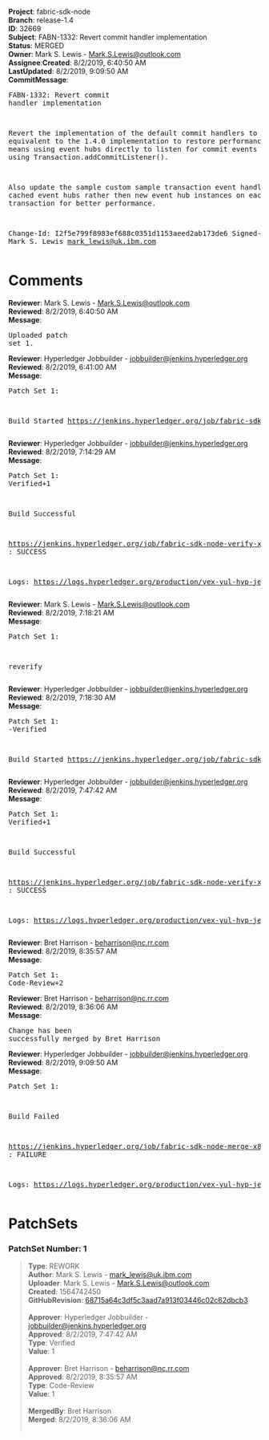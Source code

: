 <strong>Project</strong>: fabric-sdk-node</br><strong>Branch</strong>: release-1.4<br><strong>ID</strong>: 32669<br><strong>Subject</strong>: FABN-1332: Revert commit handler implementation<br><strong>Status</strong>: MERGED<br><strong>Owner</strong>: Mark S. Lewis - Mark.S.Lewis@outlook.com<br><strong>Assignee</strong>:<strong>Created</strong>: 8/2/2019, 6:40:50 AM<br><strong>LastUpdated</strong>: 8/2/2019, 9:09:50 AM<br><strong>CommitMessage</strong>:<br><pre>FABN-1332: Revert commit handler implementation

Revert the implementation of the default commit handlers to
equivalent to the 1.4.0 implementation to restore performance.
This means using event hubs directly to listen for commit events
rather than using Transaction.addCommitListener().

Also update the sample custom sample transaction event handler
to use cached event hubs rather then new event hub instances on
each transaction for better performance.

Change-Id: I2f5e799f8983ef688c0351d1153aeed2ab173de6
Signed-off-by: Mark S. Lewis <mark_lewis@uk.ibm.com>
</pre><h1>Comments</h1><strong>Reviewer</strong>: Mark S. Lewis - Mark.S.Lewis@outlook.com<br><strong>Reviewed</strong>: 8/2/2019, 6:40:50 AM<br><strong>Message</strong>: <pre>Uploaded patch set 1.</pre><strong>Reviewer</strong>: Hyperledger Jobbuilder - jobbuilder@jenkins.hyperledger.org<br><strong>Reviewed</strong>: 8/2/2019, 6:41:00 AM<br><strong>Message</strong>: <pre>Patch Set 1:

Build Started https://jenkins.hyperledger.org/job/fabric-sdk-node-verify-x86_64/2733/</pre><strong>Reviewer</strong>: Hyperledger Jobbuilder - jobbuilder@jenkins.hyperledger.org<br><strong>Reviewed</strong>: 8/2/2019, 7:14:29 AM<br><strong>Message</strong>: <pre>Patch Set 1: Verified+1

Build Successful 

https://jenkins.hyperledger.org/job/fabric-sdk-node-verify-x86_64/2733/ : SUCCESS

Logs: https://logs.hyperledger.org/production/vex-yul-hyp-jenkins-3/fabric-sdk-node-verify-x86_64/2733</pre><strong>Reviewer</strong>: Mark S. Lewis - Mark.S.Lewis@outlook.com<br><strong>Reviewed</strong>: 8/2/2019, 7:18:21 AM<br><strong>Message</strong>: <pre>Patch Set 1:

reverify</pre><strong>Reviewer</strong>: Hyperledger Jobbuilder - jobbuilder@jenkins.hyperledger.org<br><strong>Reviewed</strong>: 8/2/2019, 7:18:30 AM<br><strong>Message</strong>: <pre>Patch Set 1: -Verified

Build Started https://jenkins.hyperledger.org/job/fabric-sdk-node-verify-x86_64/2734/</pre><strong>Reviewer</strong>: Hyperledger Jobbuilder - jobbuilder@jenkins.hyperledger.org<br><strong>Reviewed</strong>: 8/2/2019, 7:47:42 AM<br><strong>Message</strong>: <pre>Patch Set 1: Verified+1

Build Successful 

https://jenkins.hyperledger.org/job/fabric-sdk-node-verify-x86_64/2734/ : SUCCESS

Logs: https://logs.hyperledger.org/production/vex-yul-hyp-jenkins-3/fabric-sdk-node-verify-x86_64/2734</pre><strong>Reviewer</strong>: Bret Harrison - beharrison@nc.rr.com<br><strong>Reviewed</strong>: 8/2/2019, 8:35:57 AM<br><strong>Message</strong>: <pre>Patch Set 1: Code-Review+2</pre><strong>Reviewer</strong>: Bret Harrison - beharrison@nc.rr.com<br><strong>Reviewed</strong>: 8/2/2019, 8:36:06 AM<br><strong>Message</strong>: <pre>Change has been successfully merged by Bret Harrison</pre><strong>Reviewer</strong>: Hyperledger Jobbuilder - jobbuilder@jenkins.hyperledger.org<br><strong>Reviewed</strong>: 8/2/2019, 9:09:50 AM<br><strong>Message</strong>: <pre>Patch Set 1:

Build Failed 

https://jenkins.hyperledger.org/job/fabric-sdk-node-merge-x86_64/432/ : FAILURE

Logs: https://logs.hyperledger.org/production/vex-yul-hyp-jenkins-3/fabric-sdk-node-merge-x86_64/432</pre><h1>PatchSets</h1><h3>PatchSet Number: 1</h3><blockquote><strong>Type</strong>: REWORK<br><strong>Author</strong>: Mark S. Lewis - mark_lewis@uk.ibm.com<br><strong>Uploader</strong>: Mark S. Lewis - Mark.S.Lewis@outlook.com<br><strong>Created</strong>: 1564742450<br><strong>GitHubRevision</strong>: [68715a64c3df5c3aad7a913f03446c02c62dbcb3](https://github.com/hyperledger/fabric-sdk-node/commit/68715a64c3df5c3aad7a913f03446c02c62dbcb3)<br><br><strong>Approver</strong>: Hyperledger Jobbuilder - jobbuilder@jenkins.hyperledger.org<br><strong>Approved</strong>: 8/2/2019, 7:47:42 AM<br><strong>Type</strong>: Verified<br><strong>Value</strong>: 1<br><br><strong>Approver</strong>: Bret Harrison - beharrison@nc.rr.com<br><strong>Approved</strong>: 8/2/2019, 8:35:57 AM<br><strong>Type</strong>: Code-Review<br><strong>Value</strong>: 1<br><br><strong>MergedBy</strong>: Bret Harrison<br><strong>Merged</strong>: 8/2/2019, 8:36:06 AM<br><br></blockquote>